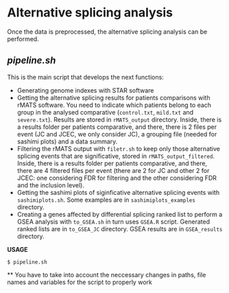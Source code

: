 # Alternative splicing analysis

Once the data is preprocessed, the alternative splicing analysis can be performed. 

## _pipeline.sh_

This is the main script that develops the next functions:
- Generating genome indexes with STAR software
- Getting the alternative splicing results for patients comparisons with rMATS software. You need to indicate which patients belong to each group in the analysed comparative (`control.txt`, `mild.txt` and `severe.txt`). Results are stored in `rMATS_output` directory. Inside, there is a results folder per patients comparative, and there, there is 2 files per event (JC and JCEC, we only consider JC), a grouping file (needed for sashimi plots) and a data summary. 
- Filtering the rMATS output with `filetr.sh` to keep only those alternative splicing events that are significative, stored in `rMATS_output_filtered`. Inside, there is a results folder per patients comparative, and there, there are 4 filtered files per event (there are 2 for JC and other 2 for JCEC: one considering FDR for filtering and the other considering FDR and the inclusion level). 
- Getting the sashimi plots of siginficative alternative splicing events with `sashimiplots.sh`. Some examples are in `sashimiplots_examples` directory. 
- Creating a genes affected by differential splicing ranked list to perform a GSEA analysis with `to_GSEA.sh` in turn uses `GSEA.R` script. Generated ranked lists are in `to_GSEA_JC` directory. GSEA results are in `GSEA_results` directory. 


**USAGE**
~~~
$ pipeline.sh
~~~ 

** You have to take into account the neccessary changes in paths, file names and variables for the script to properly work
